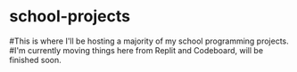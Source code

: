 # school-projects

#This is where I'll be hosting a majority of my school programming projects.
#I'm currently moving things here from Replit and Codeboard, will be finished soon.
